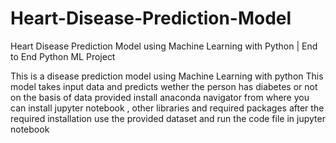 # Heart-Disease-Prediction-Model
Heart Disease Prediction Model using Machine Learning with Python | End to End Python ML Project

This is a disease prediction model using Machine Learning with python 
This model takes input data and predicts wether the person has diabetes or not on the basis of data provided 
install anaconda navigator from where you can install jupyter notebook , other libraries and required packages
after the required installation use the provided dataset and run the code file in jupyter notebook
